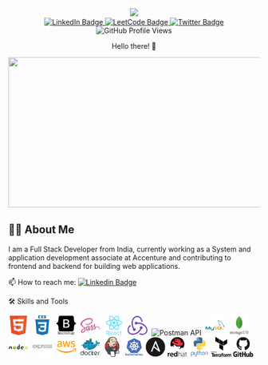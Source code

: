 
<div id="header" align="center">
  <img src="https://media.giphy.com/media/M9gbBd9nbDrOTu1Mqx/giphy.gif" width="100"/>
  <div id="badges">
  <a href="https://www.linkedin.com/in/manikantareddi/">
    <img src="https://img.shields.io/badge/LinkedIn-blue?style=for-the-badge&logo=linkedin&logoColor=white" alt="LinkedIn Badge"/>
  </a>
  <a href="https://leetcode.com/Reddi_Manikanta/">
  <img src="https://img.shields.io/badge/LeetCode-FFA116?style=for-the-badge&logo=leetcode&logoColor=white" alt="LeetCode Badge"/>
  </a>
  <a href="your-twitter-URL">
    <img src="https://img.shields.io/badge/Twitter-blue?style=for-the-badge&logo=twitter&logoColor=white" alt="Twitter Badge"/>
  </a>
</div>
  <img src="https://komarev.com/ghpvc/?username=Reddi-Manikanta-Surya-Prasad&color=blueviolet" alt="GitHub Profile Views"/>

  Hello there! 👋
  <div align="center">
  <img src="https://media.giphy.com/media/dWesBcTLavkZuG35MI/giphy.gif" width="600" height="300"/>
  
</div>
 
</div>

## :woman_technologist: About Me
I am a Full Stack Developer from India, currently working as a System and application development associate at Accenture and contributing to frontend and backend for building web applications. 

📫 How to reach me: [![Linkedin Badge](https://img.shields.io/badge/-Reddi%20Manikanta%20Surya%20Prasad-blue?style=flat&logo=Linkedin&logoColor=white)](https://www.linkedin.com/in/manikantareddi/)

:hammer_and_wrench: Skills and Tools
<div>
  <img src="https://github.com/devicons/devicon/blob/master/icons/html5/html5-original.svg" title="HTML5" alt="HTML" width="40" height="40"/>&nbsp;
  <img src="https://github.com/devicons/devicon/blob/master/icons/css3/css3-plain-wordmark.svg"  title="CSS3" alt="CSS" width="40" height="40"/>&nbsp;
  <img src="https://github.com/devicons/devicon/blob/master/icons/bootstrap/bootstrap-plain-wordmark.svg"  title="Bootstrap" alt="Bootstrap" width="40" height="40"/>&nbsp;
  <img src="https://github.com/devicons/devicon/blob/master/icons/sass/sass-original.svg"  title="Sass" alt="Sass" width="40" height="40"/>&nbsp;
  <img src="https://github.com/devicons/devicon/blob/master/icons/react/react-original-wordmark.svg" title="ReactJS" alt="ReactJS" width="40" height="40"/>&nbsp;
  <img src="https://github.com/devicons/devicon/blob/master/icons/redux/redux-original.svg" title="Redux" alt="Redux" width="40" height="40"/>&nbsp;
   <img src="https://cdn.worldvectorlogo.com/logos/postman.svg" title="Postman API" alt="Postman API" width="40" height="40"/>&nbsp;
  <img src="https://github.com/devicons/devicon/blob/master/icons/mysql/mysql-original-wordmark.svg" title="MySQL" alt="MySQL" width="40" height="40"/>&nbsp;
  <img src="https://github.com/devicons/devicon/blob/master/icons/mongodb/mongodb-original-wordmark.svg" title="MongoDB" alt="MongoDB" width="40" height="40"/>&nbsp;
  <img src="https://github.com/devicons/devicon/blob/master/icons/nodejs/nodejs-original-wordmark.svg" title="Node.js" alt="Node.js" width="40" height="40"/>&nbsp;
  <img src="https://github.com/devicons/devicon/blob/master/icons/express/express-original-wordmark.svg" title="ExpressJS" alt="ExpressJS" width="40" height="40" style="color: #000080"/>&nbsp;
  <img src="https://github.com/devicons/devicon/blob/master/icons/amazonwebservices/amazonwebservices-plain-wordmark.svg" title="AWS" alt="AWS" width="40" height="40"/>&nbsp;
  <img src="https://github.com/devicons/devicon/blob/master/icons/docker/docker-original-wordmark.svg" title="Docker" alt="Docker" width="40" height="40"/> 
<img src="https://github.com/devicons/devicon/blob/master/icons/jenkins/jenkins-original.svg" title="Jenkins" alt="Jenkins" width="40" height="40"/> 
<img src="https://github.com/devicons/devicon/blob/master/icons/kubernetes/kubernetes-plain-wordmark.svg" title="Kubernetes" alt="Kubernetes" width="40" height="40"/> 
<img src="https://github.com/devicons/devicon/blob/master/icons/ansible/ansible-original.svg" title="Ansible" alt="Ansible" width="40" height="40"/> 
<img src="https://github.com/devicons/devicon/blob/master/icons/redhat/redhat-original-wordmark.svg" title="Red Hat Linux" alt="Red Hat Linux" width="40" height="40"/> 
<img src="https://github.com/devicons/devicon/blob/master/icons/python/python-original-wordmark.svg" title="Python" alt="Python" width="40" height="40"/> 
<img src="https://github.com/devicons/devicon/blob/master/icons/terraform/terraform-plain-wordmark.svg" title="Terraform" alt="Terraform" width="40" height="40"/> 
<img src="https://github.com/devicons/devicon/blob/master/icons/github/github-original-wordmark.svg" title="GitHub Pages" alt="GitHub Pages" width="40" height="40"/> 

<!--
**Reddi-Manikanta-Surya-Prasad/Reddi-Manikanta-Surya-Prasad** is a ✨ _special_ ✨ repository because its `README.md` (this file) appears on your GitHub profile.

Here are some ideas to get you started:

- 🔭 I’m currently working on ...
- 🌱 I’m currently learning ...
- 👯 I’m looking to collaborate on ...
- 🤔 I’m looking for help with ...
- 💬 Ask me about ...
- 📫 How to reach me: ...
- 😄 Pronouns: ...
- ⚡ Fun fact: ...
-->
